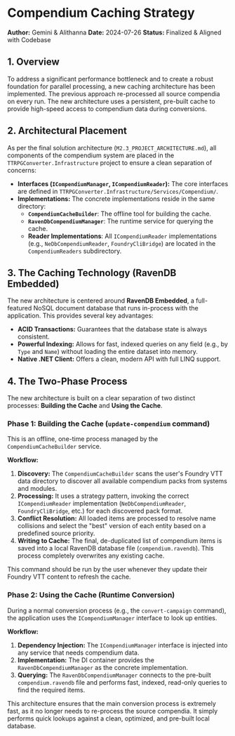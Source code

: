 ﻿# Compendium Caching Strategy

**Author:** Gemini & Alithanna
**Date:** 2024-07-26
**Status:** Finalized & Aligned with Codebase

## 1. Overview

To address a significant performance bottleneck and to create a robust foundation for parallel processing, a new caching architecture has been implemented. The previous approach re-processed all source compendia on every run. The new architecture uses a persistent, pre-built cache to provide high-speed access to compendium data during conversions.

## 2. Architectural Placement

As per the final solution architecture (`M2.3_PROJECT_ARCHITECTURE.md`), all components of the compendium system are placed in the `TTRPGConverter.Infrastructure` project to ensure a clean separation of concerns:

-   **Interfaces (`ICompendiumManager`, `ICompendiumReader`):** The core interfaces are defined in `TTRPGConverter.Infrastructure/Services/Compendium/`.
-   **Implementations:** The concrete implementations reside in the same directory:
    -   **`CompendiumCacheBuilder`**: The offline tool for building the cache.
    -   **`RavenDbCompendiumManager`**: The runtime service for querying the cache.
    -   **Reader Implementations**: All `ICompendiumReader` implementations (e.g., `NeDbCompendiumReader`, `FoundryCliBridge`) are located in the `CompendiumReaders` subdirectory.

## 3. The Caching Technology (RavenDB Embedded)

The new architecture is centered around **RavenDB Embedded**, a full-featured NoSQL document database that runs in-process with the application. This provides several key advantages:

-   **ACID Transactions:** Guarantees that the database state is always consistent.
-   **Powerful Indexing:** Allows for fast, indexed queries on any field (e.g., by `Type` and `Name`) without loading the entire dataset into memory.
-   **Native .NET Client:** Offers a clean, modern API with full LINQ support.

## 4. The Two-Phase Process

The new architecture is built on a clear separation of two distinct processes: **Building the Cache** and **Using the Cache**.

### Phase 1: Building the Cache (`update-compendium` command)

This is an offline, one-time process managed by the `CompendiumCacheBuilder` service.

**Workflow:**

1.  **Discovery:** The `CompendiumCacheBuilder` scans the user's Foundry VTT data directory to discover all available compendium packs from systems and modules.
2.  **Processing:** It uses a strategy pattern, invoking the correct `ICompendiumReader` implementation (`NeDbCompendiumReader`, `FoundryCliBridge`, etc.) for each discovered pack format.
3.  **Conflict Resolution:** All loaded items are processed to resolve name collisions and select the "best" version of each entity based on a predefined source priority.
4.  **Writing to Cache:** The final, de-duplicated list of compendium items is saved into a local RavenDB database file (`compendium.ravendb`). This process completely overwrites any existing cache.

This command should be run by the user whenever they update their Foundry VTT content to refresh the cache.

### Phase 2: Using the Cache (Runtime Conversion)

During a normal conversion process (e.g., the `convert-campaign` command), the application uses the `ICompendiumManager` interface to look up entities.

**Workflow:**

1.  **Dependency Injection:** The `ICompendiumManager` interface is injected into any service that needs compendium data.
2.  **Implementation:** The DI container provides the `RavenDbCompendiumManager` as the concrete implementation.
3.  **Querying:** The `RavenDbCompendiumManager` connects to the pre-built `compendium.ravendb` file and performs fast, indexed, read-only queries to find the required items.

This architecture ensures that the main conversion process is extremely fast, as it no longer needs to re-process the source compendia. It simply performs quick lookups against a clean, optimized, and pre-built local database.

